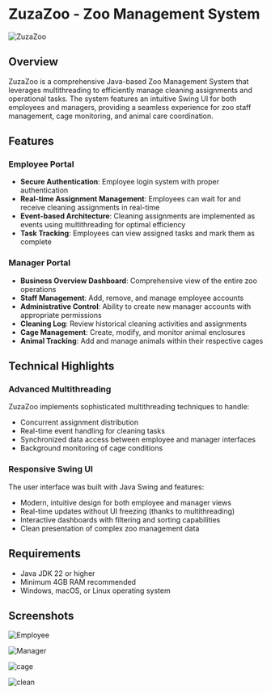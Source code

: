 # ZuzaZoo - Zoo Management System

![ZuzaZoo](https://github.com/user-attachments/assets/52274f86-1552-431b-b74c-0be6a9437f60)

## Overview

ZuzaZoo is a comprehensive Java-based Zoo Management System that leverages multithreading to efficiently manage cleaning assignments and operational tasks. The system features an intuitive Swing UI for both employees and managers, providing a seamless experience for zoo staff management, cage monitoring, and animal care coordination.

## Features

### Employee Portal
- **Secure Authentication**: Employee login system with proper authentication
- **Real-time Assignment Management**: Employees can wait for and receive cleaning assignments in real-time
- **Event-based Architecture**: Cleaning assignments are implemented as events using multithreading for optimal efficiency
- **Task Tracking**: Employees can view assigned tasks and mark them as complete

### Manager Portal
- **Business Overview Dashboard**: Comprehensive view of the entire zoo operations
- **Staff Management**: Add, remove, and manage employee accounts
- **Administrative Control**: Ability to create new manager accounts with appropriate permissions
- **Cleaning Log**: Review historical cleaning activities and assignments
- **Cage Management**: Create, modify, and monitor animal enclosures
- **Animal Tracking**: Add and manage animals within their respective cages

## Technical Highlights

### Advanced Multithreading
ZuzaZoo implements sophisticated multithreading techniques to handle:
- Concurrent assignment distribution
- Real-time event handling for cleaning tasks
- Synchronized data access between employee and manager interfaces
- Background monitoring of cage conditions

### Responsive Swing UI
The user interface was built with Java Swing and features:
- Modern, intuitive design for both employee and manager views
- Real-time updates without UI freezing (thanks to multithreading)
- Interactive dashboards with filtering and sorting capabilities
- Clean presentation of complex zoo management data

## Requirements

- Java JDK 22 or higher
- Minimum 4GB RAM recommended
- Windows, macOS, or Linux operating system

## Screenshots

![Employee](https://github.com/user-attachments/assets/7ee903b6-2ab3-4466-927a-520d101e0fde)

![Manager](https://github.com/user-attachments/assets/3607c3de-b6d9-4f57-8ec8-d723a4102fe0)

![cage](https://github.com/user-attachments/assets/ac5c4faf-4ccc-4805-a8ae-b99c01f0e615)

![clean](https://github.com/user-attachments/assets/14102d7e-2dc7-4774-832a-5a6602c0d1bd)


